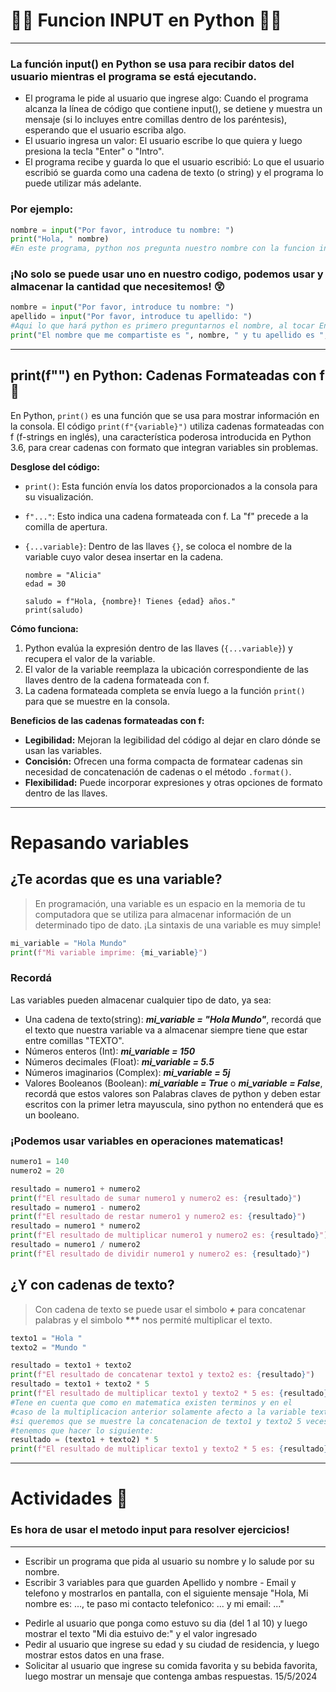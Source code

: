 # 👨‍💻 Funcion INPUT en Python 👨‍💻

---

### La función input() en Python se usa para recibir datos del usuario mientras el programa se está ejecutando.

- El programa le pide al usuario que ingrese algo: Cuando el programa alcanza la línea de código que contiene input(), se detiene y muestra un mensaje (si lo incluyes entre comillas dentro de los paréntesis), esperando que el usuario escriba algo.
- El usuario ingresa un valor: El usuario escribe lo que quiera y luego presiona la tecla "Enter" o "Intro".
- El programa recibe y guarda lo que el usuario escribió: Lo que el usuario escribió se guarda como una cadena de texto (o string) y el programa lo puede utilizar más adelante.

### Por ejemplo:

```python
nombre = input("Por favor, introduce tu nombre: ")
print("Hola, " nombre)
#En este programa, python nos pregunta nuestro nombre con la funcion input y despues nos lo imprime por consola con la funcion print.
```

### ¡No solo se puede usar uno en nuestro codigo, podemos usar y almacenar la cantidad que necesitemos! 😲

```python
nombre = input("Por favor, introduce tu nombre: ")
apellido = input("Por favor, introduce tu apellido: ")
#Aqui lo que hará python es primero preguntarnos el nombre, al tocar Enter pasara a la siguiente linea y nos preguntará el apellido y lo guardará dentro de cada variable.
print("El nombre que me compartiste es ", nombre, " y tu apellido es ", apellido)
```

---

## print(f"") en Python: Cadenas Formateadas con f 🤯

En Python, `print()` es una función que se usa para mostrar información en la consola. El código `print(f"{variable}")` utiliza cadenas formateadas con f (f-strings en inglés), una característica poderosa introducida en Python 3.6, para crear cadenas con formato que integran variables sin problemas.

**Desglose del código:**

- `print()`: Esta función envía los datos proporcionados a la consola para su visualización.
- `f"..."`: Esto indica una cadena formateada con f. La "f" precede a la comilla de apertura.
- `{...variable}`: Dentro de las llaves `{}`, se coloca el nombre de la variable cuyo valor desea insertar en la cadena.

  ```
  nombre = "Alicia"
  edad = 30

  saludo = f"Hola, {nombre}! Tienes {edad} años."
  print(saludo)
  ```

**Cómo funciona:**

1. Python evalúa la expresión dentro de las llaves (`{...variable}`) y recupera el valor de la variable.
2. El valor de la variable reemplaza la ubicación correspondiente de las llaves dentro de la cadena formateada con f.
3. La cadena formateada completa se envía luego a la función `print()` para que se muestre en la consola.

**Beneficios de las cadenas formateadas con f:**

- **Legibilidad:** Mejoran la legibilidad del código al dejar en claro dónde se usan las variables.
- **Concisión:** Ofrecen una forma compacta de formatear cadenas sin necesidad de concatenación de cadenas o el método `.format()`.
- **Flexibilidad:** Puede incorporar expresiones y otras opciones de formato dentro de las llaves.

---

# Repasando variables

## ¿Te acordas que es una variable?

> En programación, una variable es un espacio en la memoria de tu computadora que se utiliza para almacenar información de un determinado tipo de dato. ¡La sintaxis de una variable es muy simple!

```python
mi_variable = "Hola Mundo"
print(f"Mi variable imprime: {mi_variable}")
```

### Recordá

Las variables pueden almacenar cualquier tipo de dato, ya sea:

- Una cadena de texto(string): **_mi_variable = "Hola Mundo"_**, recordá que el texto que nuestra variable va a almacenar siempre tiene que estar entre comillas "TEXTO".
- Números enteros (Int): **_mi_variable = 150_**
- Números decimales (Float): **_mi_variable = 5.5_**
- Números imaginarios (Complex): **_mi_variable = 5j_**
- Valores Booleanos (Boolean): **_mi_variable = True_** o **_mi_variable = False_**, recordá que estos valores son Palabras claves de python y deben estar escritos con la primer letra mayuscula, sino python no entenderá que es un booleano.

### ¡Podemos usar variables en operaciones matematicas!

```python
numero1 = 140
numero2 = 20

resultado = numero1 + numero2
print(f"El resultado de sumar numero1 y numero2 es: {resultado}")
resultado = numero1 - numero2
print(f"El resultado de restar numero1 y numero2 es: {resultado}")
resultado = numero1 * numero2
print(f"El resultado de multiplicar numero1 y numero2 es: {resultado}")
resultado = numero1 / numero2
print(f"El resultado de dividir numero1 y numero2 es: {resultado}")
```

## ¿Y con cadenas de texto?

> Con cadena de texto se puede usar el simbolo **_+_** para concatenar palabras y el simbolo **\*\*\*** nos permité multiplicar el texto.

```python
texto1 = "Hola "
texto2 = "Mundo "

resultado = texto1 + texto2
print(f"El resultado de concatenar texto1 y texto2 es: {resultado}")
resultado = texto1 + texto2 * 5
print(f"El resultado de multiplicar texto1 y texto2 * 5 es: {resultado}")
#Tene en cuenta que como en matematica existen terminos y en el
#caso de la multiplicacion anterior solamente afecto a la variable texto2,
#si queremos que se muestre la concatenacion de texto1 y texto2 5 veces
#tenemos que hacer lo siguiente:
resultado = (texto1 + texto2) * 5
print(f"El resultado de multiplicar texto1 y texto2 * 5 es: {resultado}")

```

---

# Actividades 💬

### Es hora de usar el metodo input para resolver ejercicios!

---

- Escribir un programa que pida al usuario su nombre y lo salude por su nombre.
- Escribir 3 variables para que guarden Apellido y nombre - Email y telefono y mostrarlos en pantalla, con el siguiente mensaje "Hola, Mi nombre es: ..., te paso mi contacto telefonico: ... y mi email: ..."

* Pedirle al usuario que ponga como estuvo su dia (del 1 al 10) y luego mostrar el texto "Mi dia estuivo de:" y el valor ingresado
* Pedir al usuario que ingrese su edad y su ciudad de residencia, y luego mostrar estos datos en una frase.
* Solicitar al usuario que ingrese su comida favorita y su bebida favorita, luego mostrar un mensaje que contenga ambas respuestas.
15/5/2024